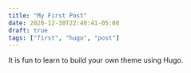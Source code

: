 ```yaml
---
title: "My First Post"
date: 2020-12-30T22:40:41-05:00
draft: true
tags: ["first", "hugo", "post"]
---
```


It is fun to learn to build your own theme using Hugo. 

